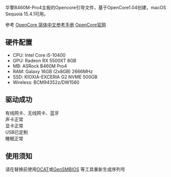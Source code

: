 华擎B460M-Pro4主板的Opencore引导文件，基于OpenCore1.04创建，macOS Sequoia 15.4.1可用。

参考 [OpenCore 简体中文参考手册](https://github.com/SukkaW/OpenCore-Document-zh_Hans) [OpenCore官网](https://github.com/acidanthera/OpenCorePkg)

## 硬件配置

- CPU: Intel Core i5-10400
- GPU: Radeon RX 5500XT 8GB
- MB: ASRock B460M Pro4
- RAM: Galaxy 16GB (2x8GB) 2666MHz
- SSD: KIOXIA-EXCERIA G2 NVME 500GB
- Wireless: BCM94352z/DW1560

## 驱动成功

有线网卡、无线网卡、蓝牙  
声卡正常  
显卡正常  
USB已定制  
睡眠正常  

## 使用须知

请在替换前使用[OCAT](https://github.com/ic005k/OCAuxiliaryTools)或[GenSMBIOS](https://github.com/corpnewt/GenSMBIOS) 等工具重新生成序列号

